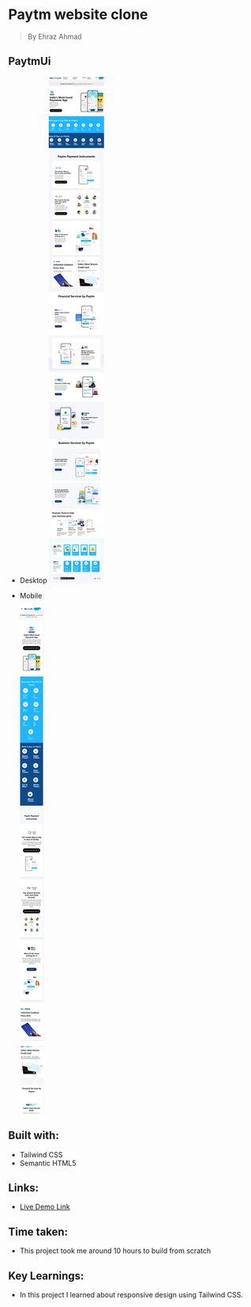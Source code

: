 # Paytm website clone

> By Ehraz Ahmad

## PaytmUi

- Desktop
  ![Desktop-1](./Paytm/PaytmUI/Paytm%20Laptop.jpeg)

- Mobile

  ![Mobile](./Paytm/PaytmUI/Paytm%20Mobile.png)

## Built with:

- Tailwind CSS
- Semantic HTML5

## Links:

- [Live Demo Link](https://fastidious-lollipop-60c410.netlify.app/)

## Time taken:

- This project took me around 10 hours to build from scratch

## Key Learnings:

- In this project I learned about responsive design using Tailwind CSS.
